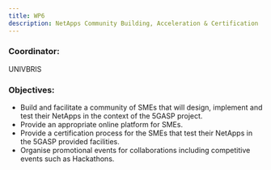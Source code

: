```yaml
---
title: WP6
description: NetApps Community Building, Acceleration & Certification
---
```


### Coordinator: 
UNIVBRIS

### Objectives:

- Build and facilitate a community of SMEs that will design, implement and test their NetApps in the context of
the 5GASP project.
- Provide an appropriate online platform for SMEs.
- Provide a certification process for the SMEs that test their NetApps in the 5GASP provided facilities.
- Organise promotional events for collaborations including competitive events such as Hackathons.